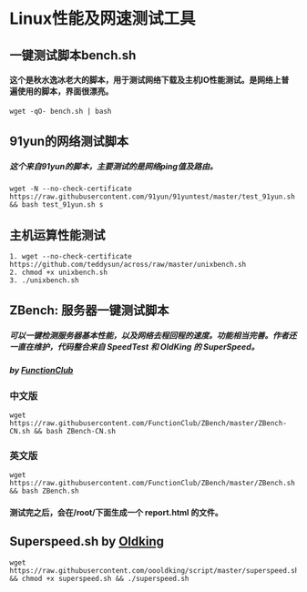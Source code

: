 # Linux性能及网速测试工具
## 一键测试脚本bench.sh
#### 这个是秋水逸冰老大的脚本，用于测试网络下载及主机IO性能测试。是网络上普遍使用的脚本，界面很漂亮。
```
wget -qO- bench.sh | bash
```

## 91yun的网络测试脚本
##### 这个来自91yun的脚本，主要测试的是网络ping值及路由。
```
wget -N --no-check-certificate https://raw.githubusercontent.com/91yun/91yuntest/master/test_91yun.sh && bash test_91yun.sh s
```
## 主机运算性能测试
```
1. wget --no-check-certificate https://github.com/teddysun/across/raw/master/unixbench.sh
2. chmod +x unixbench.sh
3. ./unixbench.sh
```
## ZBench: 服务器一键测试脚本
##### 可以一键检测服务器基本性能，以及网络去程回程的速度。功能相当完善。作者还一直在维护，代码整合来自 SpeedTest 和 OldKing 的 SuperSpeed。
##### by [FunctionClub](https://github.com/FunctionClub/ZBench)
### 中文版
```
wget https://raw.githubusercontent.com/FunctionClub/ZBench/master/ZBench-CN.sh && bash ZBench-CN.sh
```
### 英文版
```
wget https://raw.githubusercontent.com/FunctionClub/ZBench/master/ZBench.sh && bash ZBench.sh
```
#### 测试完之后，会在/root/下面生成一个 report.html 的文件。

## Superspeed.sh by [Oldking](https://www.oldking.net/305.html)

```
wget https://raw.githubusercontent.com/oooldking/script/master/superspeed.sh && chmod +x superspeed.sh && ./superspeed.sh
```
